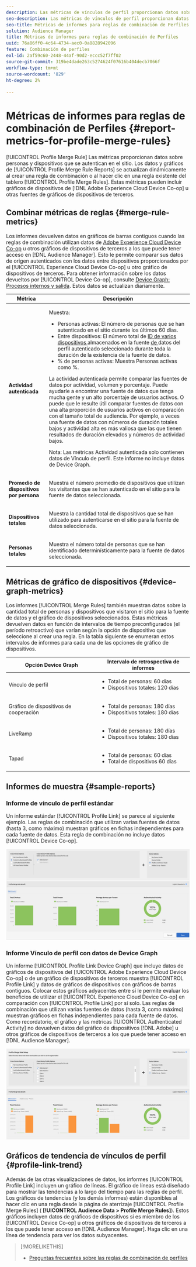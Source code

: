 ```yaml
---
description: Las métricas de vínculos de perfil proporcionan datos sobre personas y dispositivos que se autentican en el sitio. Los datos y los gráficos del vínculo de perfil se actualizan de forma dinámica a medida que se crean reglas de combinación o cuando se hace clic en una regla existente del panel Reglas de combinación de perfiles . Estas métricas pueden incluir gráficos de dispositivos de Adobe Experience Cloud Device Co-op u otras fuentes de gráficos de dispositivos de terceros.
seo-description: Las métricas de vínculos de perfil proporcionan datos sobre personas y dispositivos que se autentican en el sitio. Los datos y los gráficos del vínculo de perfil se actualizan de forma dinámica a medida que se crean reglas de combinación o cuando se hace clic en una regla existente del panel Reglas de combinación de perfiles . Estas métricas pueden incluir gráficos de dispositivos de Adobe Experience Cloud Device Co-op u otras fuentes de gráficos de dispositivos de terceros.
seo-title: Métricas de informes para reglas de combinación de Perfiles
solution: Audience Manager
title: Métricas de informes para reglas de combinación de Perfiles
uuid: 76a86ff0-4c64-4734-aec0-0a8828942096
feature: Combinación de perfiles
exl-id: 2af59c60-2448-44af-90d2-eccc52f7ff02
source-git-commit: 319be4dade263c5274624f07616b404decb7066f
workflow-type: tm+mt
source-wordcount: '829'
ht-degree: 2%

---
```


# Métricas de informes para reglas de combinación de Perfiles {#report-metrics-for-profile-merge-rules}

[!UICONTROL Profile Merge Rule] Las métricas proporcionan datos sobre personas y dispositivos que se autentican en el sitio. Los datos y gráficos de [!UICONTROL Profile Merge Rule Reports] se actualizan dinámicamente al crear una regla de combinación o al hacer clic en una regla existente del tablero [!UICONTROL Profile Merge Rules]. Estas métricas pueden incluir gráficos de dispositivos de [!DNL Adobe Experience Cloud Device Co-op] u otras fuentes de gráficos de dispositivos de terceros.

## Combinar métricas de reglas {#merge-rule-metrics}

Los informes devuelven datos en gráficos de barras contiguos cuando las reglas de combinación utilizan datos de [Adobe Experience Cloud Device Co-op](https://experienceleague.adobe.com/docs/device-co-op/using/about/overview.html) u otros gráficos de dispositivos de terceros a los que puede tener acceso en [!DNL Audience Manager]. Esto le permite comparar sus datos de origen autenticados con los datos entre dispositivos proporcionados por el [!UICONTROL Experience Cloud Device Co-op] u otro gráfico de dispositivos de terceros. Para obtener información sobre los datos devueltos por [!UICONTROL Device Co-op], consulte [Device Graph: Procesos internos y salida](https://experienceleague.adobe.com/docs/device-co-op/using/device-graph/device-graph-overview.html). Estos datos se actualizan diariamente.

<table id="table_A7FB2F9804F84AC8A6DD05C0E6EE7555"> 
 <thead> 
  <tr> 
   <th colname="col1" class="entry"> Métrica </th> 
   <th colname="col2" class="entry"> Descripción </th> 
  </tr> 
 </thead>
 <tbody> 
  <tr> 
   <td colname="col1"> <p> <b><span class="wintitle"> Actividad autenticada</span></b> </p> </td> 
   <td colname="col2"> <p>Muestra: </p> 
    <ul id="ul_7F7373919A4A49028EF4BF7B28D9F8E9"> 
     <li id="li_FE2F93C496D64ED8928B3E522C9585EA"> <span class="wintitle"> Personas</span> activas: El número de personas que se han autenticado en el sitio durante los últimos 60 días. </li> 
     <li id="li_60CFD26EE68B442683C0ED5FED1A79C8"> <span class="wintitle"> Entre dispositivos</span>: El número total de  <a href="merge-rules-start.md#create-data-source"> ID de varios dispositivos </a> almacenados en la fuente  <a href="https://experienceleague.adobe.com/docs/audience-manager/user-guide/features/data-sources/manage-datasources.html"> de </a> datos del  <a href="merge-rule-definitions.md">  </a> perfil autenticado seleccionado durante toda la duración de la existencia de la fuente de datos. </li> 
     <li id="li_F2F07B6A326C4A18B79A0CF2C47D9677"> <span class="wintitle"> % de personas</span> activas: Muestra  <span class="wintitle"> Personas </span> activas como %. </li> 
    </ul> <p> <span class="wintitle"> La </span> actividad autenticada permite comparar las fuentes de datos por actividad, volumen y porcentaje. Puede ayudarle a encontrar una fuente de datos que tenga mucha gente y un alto porcentaje de usuarios activos. O puede que le resulte útil comparar fuentes de datos con una alta proporción de usuarios activos en comparación con el tamaño total de audiencia. Por ejemplo, a veces una fuente de datos con números de duración totales bajos y actividad alta es más valiosa que las que tienen resultados de duración elevados y números de actividad bajos. </p> <p> <p>Nota: Las métricas <span class="wintitle"> Actividad autenticada</span> solo contienen datos de <span class="wintitle"> Vínculo de perfil</span>. Este informe no incluye datos de <span class="wintitle"> Device Graph</span>. </p> </p> </td> 
  </tr> 
  <tr> 
   <td colname="col1"> <p> <b><span class="wintitle"> Promedio de dispositivos por persona</span></b> </p> </td> 
   <td colname="col2"> <p> Muestra el número promedio de dispositivos que utilizan los visitantes que se han autenticado en el sitio para la fuente de datos seleccionada. </p> </td> 
  </tr> 
  <tr> 
   <td colname="col1"> <p> <b><span class="wintitle"> Dispositivos totales</span></b> </p> </td> 
   <td colname="col2"> <p>Muestra la cantidad total de dispositivos que se han utilizado para autenticarse en el sitio para la fuente de datos seleccionada. </p> </td> 
  </tr> 
  <tr> 
   <td colname="col1"> <p> <b><span class="wintitle"> Personas totales</span></b> </p> </td> 
   <td colname="col2"> <p>Muestra el número total de personas que se han identificado determinísticamente para la fuente de datos seleccionada. </p> </td> 
  </tr> 
 </tbody> 
</table>

## Métricas de gráfico de dispositivos {#device-graph-metrics}

Los informes [!UICONTROL Merge Rules] también muestran datos sobre la cantidad total de personas y dispositivos que visitaron el sitio para la fuente de datos y el gráfico de dispositivos seleccionados. Estas métricas devuelven datos en función de intervalos de tiempo preconfigurados (el período retroactivo) que varían según la opción de dispositivo que seleccione al crear una regla. En la tabla siguiente se enumeran estos intervalos de informes para cada una de las opciones de gráfico de dispositivos.

<table id="table_038983EBC71F4A55BBCA99212AC5DEE6"> 
 <thead> 
  <tr> 
   <th colname="col1" class="entry"> Opción Device Graph </th> 
   <th colname="col2" class="entry"> Intervalo de retrospectiva de informes </th> 
  </tr>
 </thead>
 <tbody> 
  <tr> 
   <td colname="col1"> <p><span class="wintitle"> Vínculo de perfil</span> </p> </td> 
   <td colname="col2"> <p> 
     <ul id="ul_B2FF2341573840549FFB96579F537082"> 
      <li id="li_B37323C2F2434F41B407500AC5C15447">Total de personas: 60 días </li> 
      <li id="li_08D911224A60418BBB3CFB4E70CE73D4">Dispositivos totales: 120 días </li> 
     </ul> </p> </td> 
  </tr> 
  <tr> 
   <td colname="col1"> <p><span class="wintitle"> Gráfico de dispositivos de cooperación</span> </p> </td> 
   <td colname="col2"> <p> 
     <ul id="ul_64AD1DD89DF64703B70B973A463BA020"> 
      <li id="li_D7D3A3871F434CBFA71BE8929EB41648">Total de personas: 180 días </li> 
      <li id="li_125D387986B2463EB310203CE5857EDA">Dispositivos totales: 180 días </li> 
     </ul> </p> </td> 
  </tr> 
  <tr> 
   <td colname="col1"> <p><span class="wintitle"> LiveRamp</span> </p> </td> 
   <td colname="col2"> <p> 
     <ul id="ul_2772F3AD7E1440789B635794ECDE8DFB"> 
      <li id="li_1432363829D64615B1D349A3722D6268">Total de personas: 180 días </li> 
      <li id="li_D5C0E3CE92524B54BBD36C73A326292B">Dispositivos totales: 180 días </li> 
     </ul> </p> </td> 
  </tr> 
  <tr> 
   <td colname="col1"> <p><span class="wintitle"> Tapad</span> </p> </td> 
   <td colname="col2"> <p> 
     <ul id="ul_274529DB58E6442E95C6AD89BECB1362"> 
      <li id="li_67102211A72A4E47AACFE5E369793C17">Total de personas: 60 días </li> 
      <li id="li_3E8F3DA6A7B5487895A626674DA363A5">Total de dispositivos 60 días </li> 
     </ul> </p> </td> 
  </tr> 
 </tbody> 
</table>

## Informes de muestra {#sample-reports}

### Informe de vínculo de perfil estándar

Un informe estándar [!UICONTROL Profile Link] se parece al siguiente ejemplo. Las reglas de combinación que utilizan varias fuentes de datos (hasta 3, como máximo) muestran gráficos en fichas independientes para cada fuente de datos. Esta regla de combinación no incluye datos [!UICONTROL Device Co-op].

![](assets/profile-link-metrics.png)

### Informe Vínculo de perfil con datos de Device Graph

Un informe [!UICONTROL Profile Link Device Graph] que incluye datos de gráficos de dispositivos del [!UICONTROL Adobe Experience Cloud Device Co-op] o de un gráfico de dispositivos de terceros muestra [!UICONTROL Profile Link] y datos de gráficos de dispositivos con gráficos de barras contiguos. Colocar estos gráficos adyacentes entre sí le permite evaluar los beneficios de utilizar el [!UICONTROL Experience Cloud Device Co-op] en comparación con [!UICONTROL Profile Link] por sí solo. Las reglas de combinación que utilizan varias fuentes de datos (hasta 3, como máximo) muestran gráficos en fichas independientes para cada fuente de datos. Como recordatorio, el gráfico y las métricas [!UICONTROL Authenticated Activity] no devuelven datos del gráfico de dispositivos [!DNL Adobe] u otros gráficos de dispositivos de terceros a los que puede tener acceso en [!DNL Audience Manager].

![](assets/profile-link-graph.png)

## Gráficos de tendencia de vínculos de perfil {#profile-link-trend}

Además de las otras visualizaciones de datos, los informes [!UICONTROL Profile Link] incluyen un gráfico de líneas. El gráfico de líneas está diseñado para mostrar las tendencias a lo largo del tiempo para las reglas de perfil. Los gráficos de tendencias (y los demás informes) están disponibles al hacer clic en una regla desde la página de aterrizaje [!UICONTROL Profile Merge Rules] ( **[!UICONTROL Audience Data > Profile Merge Rules]**). Estos gráficos incluyen datos de gráficos de dispositivos si es miembro de los [!UICONTROL Device Co-op] u otros gráficos de dispositivos de terceros a los que puede tener acceso en [!DNL Audience Manager]. Haga clic en una línea de tendencia para ver los datos subyacentes.

>[!MORELIKETHIS]
>
>* [Preguntas frecuentes sobre las reglas de combinación de perfiles](../../faq/faq-profile-merge.md)

